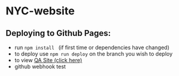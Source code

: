 # NYC-website
## Deploying to Github Pages:
- run `npm install ` (if first time or dependencies have changed)
- to deploy use `npm run deploy` on the branch you wish to deploy
- to view [QA Site (click here)](https://newyorkcoin-nyc.github.io/NYC-site/)
- github webhook test
